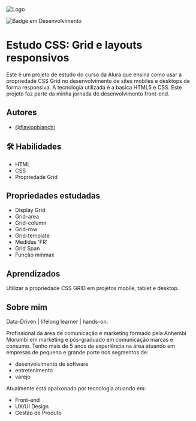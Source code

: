 ![Logo](https://mir-s3-cdn-cf.behance.net/project_modules/fs/931986165355807.6406648faf338.png)

![Badge em Desenvolvimento](http://img.shields.io/static/v1?label=STATUS&message=CONCLUIDO&color=GREEN&style=for-the-badge)

# Estudo CSS: Grid e layouts responsivos

Este é um projeto de estudo do curso da Alura que ensina como usar a propriedade CSS Grid
no desenvolvimento de sites mobiles e desktops de forma responsiva. A tecnologia utilizada é a basica HTML5 e CSS.
Este projeto faz parte da minha jornada de desenvolvimento front-end.


## Autores

- [@flaviopbianchi](https://www.github.com/flaviopbianchi)


## 🛠 Habilidades
- HTML
- CSS
- Propriedade Grid


## Propriedades estudadas

- Display Grid
- Grid-area
- Grid-column
- Grid-row
- Grid-template
- Medidas 'FR'
- Grid Span
- Função minmax


## Aprendizados

Utilizar a propriedade CSS GRID em projetos mobile, tablet e desktop.

## Sobre mim
Data-Driven | lifelong learner | hands-on.

Profissional da área de comunicação e marketing formado pela Anhembi Morumbi em marketing e pós-graduado em comunicação marcas e consumo. 
Tenho mais de 5 anos de experiência na área atuando em empresas de pequeno e grande porte nos segmentos de: 
- desenvolvimento de software 
- entretenimento
- varejo 

Atualmente está apaixonado por tecnologia atuando em: 
- Front-end
- UX/UI Design
- Gestão de Produto
